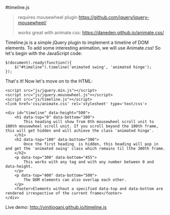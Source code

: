 #timeline.js
> requires mousewheel plugin https://github.com/jquery/jquery-mousewheel/
>
> works great with animate.css: https://daneden.github.io/animate.css/

Timeline.js is a simple jQuery plugin to implement a timeline of DOM elements. To add some interesting animation, we will use Animate.css! So let's begin with the JavaScript code:
```
$(document).ready(function(){
    $("#timeline").timeline('animated swing', 'animated hinge');
});
```

That's it! Now let's move on to the HTML:
```
<script src="js/jquery.min.js"></script>
<script src="js/jquery.mousewheel.js"></script>
<script src="js/timeline.js"></script>
<link href='css/animate.css' rel='stylesheet' type='text/css'>

<div id="timeline" data-height="500">
    <h1 data-top="0" data-bottom="100">
        This heading will show from 0th mousewheel scroll unit to 100th mousewheel scroll unit. If you scroll beyond the 100th frame, this will get hidden and will achieve the class 'animated hinge'.
    </h1>
    <h2 data-top="100" data-bottom="300">
        Once the first heading  is hidden, this heading will pop in and get the 'animated swing' class which remains til lthe 300th frame.
    </h2>
    <p data-top="300" data-bottom="455">
        This works with any tag and with any number between 0 and data-height.
    </p>
    <p data-top="400" data-bottom="500">
        The DOM elements can also overlap each other.
    </p>
    <footer>Elements without a specified data-top and data-bottom are rendered irrespective of the current frame</footer>
</div>
```

Live demo: http://vinitjogani.github.io/timeline.js